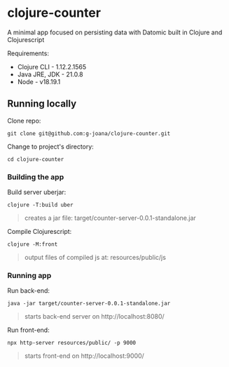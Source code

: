 # clojure-counter
A minimal app focused on persisting data with Datomic built in Clojure and Clojurescript

Requirements:
- Clojure CLI - 1.12.2.1565
- Java JRE, JDK - 21.0.8
- Node - v18.19.1

## Running locally
Clone repo:
```
git clone git@github.com:g-joana/clojure-counter.git
```
Change to project's directory:
```
cd clojure-counter
```

### Building the app

Build server uberjar:
```
clojure -T:build uber
```
> creates a jar file: target/counter-server-0.0.1-standalone.jar

Compile Clojurescript:
``` 
clojure -M:front
```
> output files of compiled js at: resources/public/js


### Running app

Run back-end:
```
java -jar target/counter-server-0.0.1-standalone.jar
```
> starts back-end server on http://localhost:8080/

Run front-end:
```
npx http-server resources/public/ -p 9000
```
> starts front-end on http://localhost:9000/
